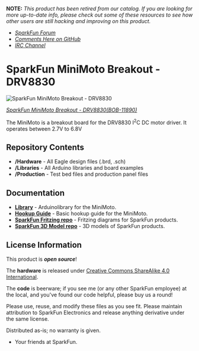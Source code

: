 **NOTE:** *This product has been retired from our catalog. If you are looking for more up-to-date info, please check out some of these resources to see how other users are still hacking and improving on this product.*
* *[SparkFun Forum](https://forum.sparkfun.com/)*
* *[Comments Here on GitHub](https://github.com/sparkfun/MiniMoto/issues)*
* *[IRC Channel](https://www.sparkfun.com/news/263)*

SparkFun MiniMoto Breakout - DRV8830
=========================================

![SparkFun MiniMoto Breakout - DRV8830](https://dlnmh9ip6v2uc.cloudfront.net/images/products/1/1/8/9/0/11890-01_medium.jpg)

[*SparkFun MiniMoto Breakout - DRV8830(BOB-11890)*](https://www.sparkfun.com/products/11890)

The MiniMoto is a breakout board for the DRV8830 I<sup>2</sup>C DC motor driver. It operates between 2.7V to 6.8V

Repository Contents
-------------------
* **/Hardware** - All Eagle design files (.brd, .sch)
* **/Libraries** - All Arduino libraries and board examples
* **/Production** - Test bed files and production panel files

Documentation
--------------
* **[Library](https://github.com/sparkfun/SparkFun_MiniMoto_Arduino_Library)** - Arduinolibrary for the MiniMoto.
* **[Hookup Guide](https://learn.sparkfun.com/tutorials/minimoto-drv8830-hookup-guide)** - Basic hookup guide for the MiniMoto.
* **[SparkFun Fritzing repo](https://github.com/sparkfun/Fritzing_Parts)** - Fritzing diagrams for SparkFun products.
* **[SparkFun 3D Model repo](https://github.com/sparkfun/3D_Models)** - 3D models of SparkFun products. 


License Information
-------------------
This product is _**open source**_! 

The **hardware** is released under [Creative Commons ShareAlike 4.0 International](https://creativecommons.org/licenses/by-sa/4.0/).

The **code** is beerware; if you see me (or any other SparkFun employee) at the local, and you've found our code helpful, please buy us a round!

Please use, reuse, and modify these files as you see fit. Please maintain attribution to SparkFun Electronics and release anything derivative under the same license.

Distributed as-is; no warranty is given.

- Your friends at SparkFun.
